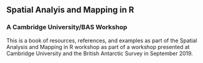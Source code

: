 ## Spatial Analyis and Mapping in R
### A Cambridge University/BAS Workshop

This is a book of resources, references, and examples as part of the Spatial Analysis and Mapping in R workshop as part of a workshop presented at Cambridge University and the British Antarctic Survey in September 2019.
